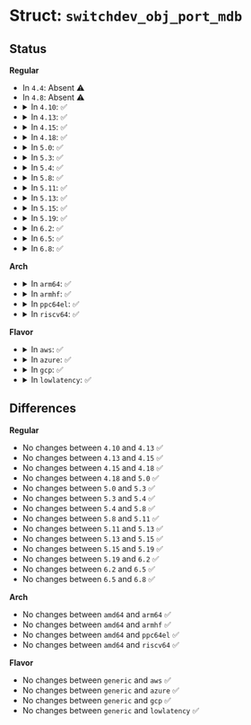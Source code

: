 # Struct: <code>switchdev_obj_port_mdb</code>

## Status
<b>Regular</b>
<ul>
<li>
In <code>4.4</code>: Absent ⚠️
</li>
<li>
In <code>4.8</code>: Absent ⚠️
</li>
<li>
<details>
<summary>In <code>4.10</code>: ✅</summary>

```c
struct switchdev_obj_port_mdb {
    struct switchdev_obj obj;
    unsigned char addr[6];
    u16 vid;
};
```
</details>
</li>
<li>
<details>
<summary>In <code>4.13</code>: ✅</summary>

```c
struct switchdev_obj_port_mdb {
    struct switchdev_obj obj;
    unsigned char addr[6];
    u16 vid;
};
```
</details>
</li>
<li>
<details>
<summary>In <code>4.15</code>: ✅</summary>

```c
struct switchdev_obj_port_mdb {
    struct switchdev_obj obj;
    unsigned char addr[6];
    u16 vid;
};
```
</details>
</li>
<li>
<details>
<summary>In <code>4.18</code>: ✅</summary>

```c
struct switchdev_obj_port_mdb {
    struct switchdev_obj obj;
    unsigned char addr[6];
    u16 vid;
};
```
</details>
</li>
<li>
<details>
<summary>In <code>5.0</code>: ✅</summary>

```c
struct switchdev_obj_port_mdb {
    struct switchdev_obj obj;
    unsigned char addr[6];
    u16 vid;
};
```
</details>
</li>
<li>
<details>
<summary>In <code>5.3</code>: ✅</summary>

```c
struct switchdev_obj_port_mdb {
    struct switchdev_obj obj;
    unsigned char addr[6];
    u16 vid;
};
```
</details>
</li>
<li>
<details>
<summary>In <code>5.4</code>: ✅</summary>

```c
struct switchdev_obj_port_mdb {
    struct switchdev_obj obj;
    unsigned char addr[6];
    u16 vid;
};
```
</details>
</li>
<li>
<details>
<summary>In <code>5.8</code>: ✅</summary>

```c
struct switchdev_obj_port_mdb {
    struct switchdev_obj obj;
    unsigned char addr[6];
    u16 vid;
};
```
</details>
</li>
<li>
<details>
<summary>In <code>5.11</code>: ✅</summary>

```c
struct switchdev_obj_port_mdb {
    struct switchdev_obj obj;
    unsigned char addr[6];
    u16 vid;
};
```
</details>
</li>
<li>
<details>
<summary>In <code>5.13</code>: ✅</summary>

```c
struct switchdev_obj_port_mdb {
    struct switchdev_obj obj;
    unsigned char addr[6];
    u16 vid;
};
```
</details>
</li>
<li>
<details>
<summary>In <code>5.15</code>: ✅</summary>

```c
struct switchdev_obj_port_mdb {
    struct switchdev_obj obj;
    unsigned char addr[6];
    u16 vid;
};
```
</details>
</li>
<li>
<details>
<summary>In <code>5.19</code>: ✅</summary>

```c
struct switchdev_obj_port_mdb {
    struct switchdev_obj obj;
    unsigned char addr[6];
    u16 vid;
};
```
</details>
</li>
<li>
<details>
<summary>In <code>6.2</code>: ✅</summary>

```c
struct switchdev_obj_port_mdb {
    struct switchdev_obj obj;
    unsigned char addr[6];
    u16 vid;
};
```
</details>
</li>
<li>
<details>
<summary>In <code>6.5</code>: ✅</summary>

```c
struct switchdev_obj_port_mdb {
    struct switchdev_obj obj;
    unsigned char addr[6];
    u16 vid;
};
```
</details>
</li>
<li>
<details>
<summary>In <code>6.8</code>: ✅</summary>

```c
struct switchdev_obj_port_mdb {
    struct switchdev_obj obj;
    unsigned char addr[6];
    u16 vid;
};
```
</details>
</li>
</ul>
<b>Arch</b>
<ul>
<li>
<details>
<summary>In <code>arm64</code>: ✅</summary>

```c
struct switchdev_obj_port_mdb {
    struct switchdev_obj obj;
    unsigned char addr[6];
    u16 vid;
};
```
</details>
</li>
<li>
<details>
<summary>In <code>armhf</code>: ✅</summary>

```c
struct switchdev_obj_port_mdb {
    struct switchdev_obj obj;
    unsigned char addr[6];
    u16 vid;
};
```
</details>
</li>
<li>
<details>
<summary>In <code>ppc64el</code>: ✅</summary>

```c
struct switchdev_obj_port_mdb {
    struct switchdev_obj obj;
    unsigned char addr[6];
    u16 vid;
};
```
</details>
</li>
<li>
<details>
<summary>In <code>riscv64</code>: ✅</summary>

```c
struct switchdev_obj_port_mdb {
    struct switchdev_obj obj;
    unsigned char addr[6];
    u16 vid;
};
```
</details>
</li>
</ul>
<b>Flavor</b>
<ul>
<li>
<details>
<summary>In <code>aws</code>: ✅</summary>

```c
struct switchdev_obj_port_mdb {
    struct switchdev_obj obj;
    unsigned char addr[6];
    u16 vid;
};
```
</details>
</li>
<li>
<details>
<summary>In <code>azure</code>: ✅</summary>

```c
struct switchdev_obj_port_mdb {
    struct switchdev_obj obj;
    unsigned char addr[6];
    u16 vid;
};
```
</details>
</li>
<li>
<details>
<summary>In <code>gcp</code>: ✅</summary>

```c
struct switchdev_obj_port_mdb {
    struct switchdev_obj obj;
    unsigned char addr[6];
    u16 vid;
};
```
</details>
</li>
<li>
<details>
<summary>In <code>lowlatency</code>: ✅</summary>

```c
struct switchdev_obj_port_mdb {
    struct switchdev_obj obj;
    unsigned char addr[6];
    u16 vid;
};
```
</details>
</li>
</ul>

## Differences
<b>Regular</b>
<ul>
<li>
No changes between <code>4.10</code> and <code>4.13</code> ✅
</li>
<li>
No changes between <code>4.13</code> and <code>4.15</code> ✅
</li>
<li>
No changes between <code>4.15</code> and <code>4.18</code> ✅
</li>
<li>
No changes between <code>4.18</code> and <code>5.0</code> ✅
</li>
<li>
No changes between <code>5.0</code> and <code>5.3</code> ✅
</li>
<li>
No changes between <code>5.3</code> and <code>5.4</code> ✅
</li>
<li>
No changes between <code>5.4</code> and <code>5.8</code> ✅
</li>
<li>
No changes between <code>5.8</code> and <code>5.11</code> ✅
</li>
<li>
No changes between <code>5.11</code> and <code>5.13</code> ✅
</li>
<li>
No changes between <code>5.13</code> and <code>5.15</code> ✅
</li>
<li>
No changes between <code>5.15</code> and <code>5.19</code> ✅
</li>
<li>
No changes between <code>5.19</code> and <code>6.2</code> ✅
</li>
<li>
No changes between <code>6.2</code> and <code>6.5</code> ✅
</li>
<li>
No changes between <code>6.5</code> and <code>6.8</code> ✅
</li>
</ul>
<b>Arch</b>
<ul>
<li>
No changes between <code>amd64</code> and <code>arm64</code> ✅
</li>
<li>
No changes between <code>amd64</code> and <code>armhf</code> ✅
</li>
<li>
No changes between <code>amd64</code> and <code>ppc64el</code> ✅
</li>
<li>
No changes between <code>amd64</code> and <code>riscv64</code> ✅
</li>
</ul>
<b>Flavor</b>
<ul>
<li>
No changes between <code>generic</code> and <code>aws</code> ✅
</li>
<li>
No changes between <code>generic</code> and <code>azure</code> ✅
</li>
<li>
No changes between <code>generic</code> and <code>gcp</code> ✅
</li>
<li>
No changes between <code>generic</code> and <code>lowlatency</code> ✅
</li>
</ul>
